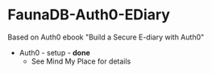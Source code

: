 # FaunaDB-Auth0-EDiary

Based on Auth0 ebook "Build a Secure E-diary with Auth0"

* Auth0 - setup - **done** 
  * See Mind My Place for details
